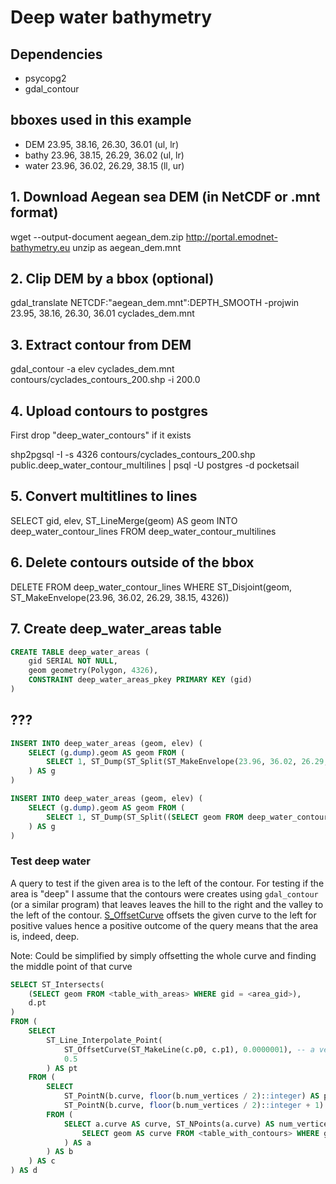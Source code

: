 # Deep water bathymetry

## Dependencies

- psycopg2
- gdal_contour

## bboxes used in this example

- DEM 	    23.95, 38.16, 26.30, 36.01 (ul, lr)
- bathy     23.96, 38.15, 26.29, 36.02 (ul, lr)
- water     23.96, 36.02, 26.29, 38.15 (ll, ur)

## 1. Download Aegean sea DEM (in NetCDF or .mnt format)

wget --output-document aegean_dem.zip http://portal.emodnet-bathymetry.eu
unzip as aegean_dem.mnt

## 2. Clip DEM by a bbox (optional)

gdal_translate NETCDF:"aegean_dem.mnt":DEPTH_SMOOTH -projwin 23.95, 38.16, 26.30, 36.01 cyclades_dem.mnt

## 3. Extract contour from DEM

gdal_contour -a elev cyclades_dem.mnt contours/cyclades_contours_200.shp -i 200.0

## 4. Upload contours to postgres

First drop "deep_water_contours" if it exists

shp2pgsql -I -s 4326 contours/cyclades_contours_200.shp public.deep_water_contour_multilines | psql -U postgres -d pocketsail

## 5. Convert multitlines to lines

SELECT gid, elev, ST_LineMerge(geom) AS geom INTO deep_water_contour_lines FROM deep_water_contour_multilines

## 6. Delete contours outside of the bbox

DELETE FROM deep_water_contour_lines WHERE ST_Disjoint(geom, ST_MakeEnvelope(23.96, 36.02, 26.29, 38.15, 4326))

## 7. Create deep_water_areas table

```SQL
CREATE TABLE deep_water_areas (
    gid SERIAL NOT NULL,
    geom geometry(Polygon, 4326),
    CONSTRAINT deep_water_areas_pkey PRIMARY KEY (gid)
)
```

## ???

```SQL
INSERT INTO deep_water_areas (geom, elev) (
    SELECT (g.dump).geom AS geom FROM (
        SELECT 1, ST_Dump(ST_Split(ST_MakeEnvelope(23.96, 36.02, 26.29, 38.15, 4326), (SELECT geom FROM deep_water_contour_lines WHERE gid = 2099))) AS dump
    ) AS g
)

INSERT INTO deep_water_areas (geom, elev) (
    SELECT (g.dump).geom AS geom FROM (
        SELECT 1, ST_Dump(ST_Split((SELECT geom FROM deep_water_contour_lines WHERE gid = 2099), (SELECT geom FROM deep_water_contour_lines WHERE gid = 2099))) AS dump
    ) AS g
)
```

### Test deep water

A query to test if the given area is to the left of the contour. For testing if the area is "deep" I assume that
the contours were creates using `gdal_contour` (or a similar program) that leaves leaves the hill to the right and
the valley to the left of the contour. [S_OffsetCurve](https://postgis.net/docs/ST_OffsetCurve.html) offsets the
given curve to the left for positive values hence a positive outcome of the query means that the area is, indeed,
deep.

Note: Could be simplified by simply offsetting the whole curve and finding the middle point of that curve

```SQL
SELECT ST_Intersects(
    (SELECT geom FROM <table_with_areas> WHERE gid = <area_gid>),
    d.pt
)
FROM (
    SELECT
        ST_Line_Interpolate_Point(
            ST_OffsetCurve(ST_MakeLine(c.p0, c.p1), 0.0000001), -- a very small number, close to the original curve
            0.5
        ) AS pt
    FROM (
        SELECT
            ST_PointN(b.curve, floor(b.num_vertices / 2)::integer) AS p0,
            ST_PointN(b.curve, floor(b.num_vertices / 2)::integer + 1) AS p1
        FROM (
            SELECT a.curve AS curve, ST_NPoints(a.curve) AS num_vertices FROM (
                SELECT geom AS curve FROM <table_with_contours> WHERE gid = <contour_gid>
            ) AS a
        ) AS b
    ) AS c
) AS d
```
